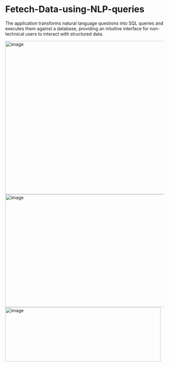 # Fetech-Data-using-NLP-queries
The application transforms natural language questions into SQL queries and executes them against a database, providing an intuitive interface for non-technical users to interact with structured data.

<img width="1280" height="487" alt="image" src="https://github.com/user-attachments/assets/a808c052-77df-4458-98ac-501ccd1cdbed" />
<img width="1103" height="359" alt="image" src="https://github.com/user-attachments/assets/90f216f8-6cea-4ec3-bbd2-f9f299f756de" />
<img width="494" height="173" alt="image" src="https://github.com/user-attachments/assets/249af833-c695-40a0-bb00-42df82e6a089" />


